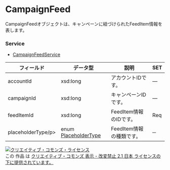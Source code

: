 # CampaignFeed
CampaignFeedオブジェクトは、キャンペーンに紐づけられたFeedItem情報を表します。
### Service
+ [CampaignFeedService](../services/CampaignFeedService.md)

| フィールド | データ型 | 説明 | SET | 
|---|---|---|---|
| accountId| xsd:long| アカウントIDです。| — |
| campaignId| xsd:long| キャンペーンIDです。| — |
| feedItemId| xsd:long| FeedItem情報のIDです。| Req |
| placeholderType/p>| enum <a href="./PlaceholderType_FeedItem.md">PlaceholderType</a>| FeedItem情報の種類です。| ─ |
<a rel="license" href="http://creativecommons.org/licenses/by-nd/2.1/jp/"><img alt="クリエイティブ・コモンズ・ライセンス" style="border-width:0" src="https://i.creativecommons.org/l/by-nd/2.1/jp/88x31.png" /></a><br />この 作品 は <a rel="license" href="http://creativecommons.org/licenses/by-nd/2.1/jp/">クリエイティブ・コモンズ 表示 - 改変禁止 2.1 日本 ライセンスの下に提供されています。</a>
